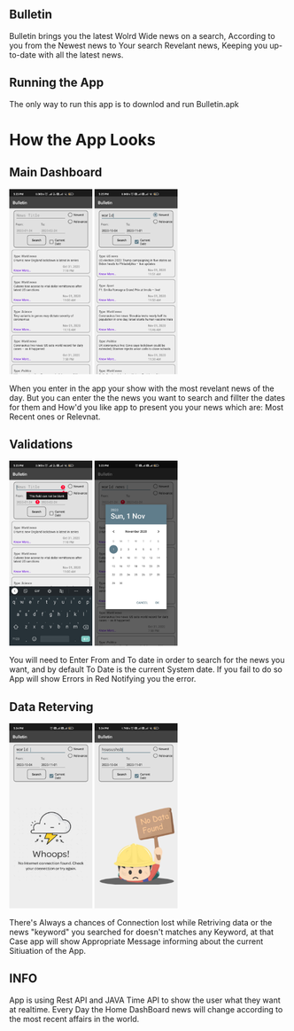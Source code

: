## Bulletin
  Bulletin brings you the latest  Wolrd Wide news on a search, According to you from the Newest news to Your search Revelant news, Keeping you up-to-date with all the latest news.
## Running the App
  The only way to run this app is to downlod and run Bulletin.apk
 
 
 # How the App Looks
 ## Main Dashboard
 <img src="Images/Home_Activity.jpg" width="150">  <img src="Images/newest.jpg" width="150"> 
 
 When you enter in the app your show with the most revelant news of the day. But you can enter the the news you want to search and fillter the dates for them and How'd you like app to present you your news which are: Most Recent ones or Relevnat.
 
 
 
 ## Validations 
 <img src="Images/Validations.jpg" width="150">    <img src="Images/Date_picker.jpg" width="150">
 
You will need to Enter From and To date in order to search for the news you want, and by default To Date is the current System date. If you fail to do so App will show Errors in Red Notifying you the error.
 
 
 ## Data Reterving 
 <img src="Images/no_internet.jpg" width="150"> <img src="Images/No_data_found.jpg" width="150"> 
 
There's Always a chances of Connection lost while Retriving data or the news "keyword" you searched for doesn't matches any Keyword, at that Case app will show Appropriate Message informing about the current Sitiuation of the App.

## INFO
App is using Rest API and JAVA Time API to show the user what they want at realtime. Every Day the Home DashBoard news will change according to the most recent affairs in the world. 
